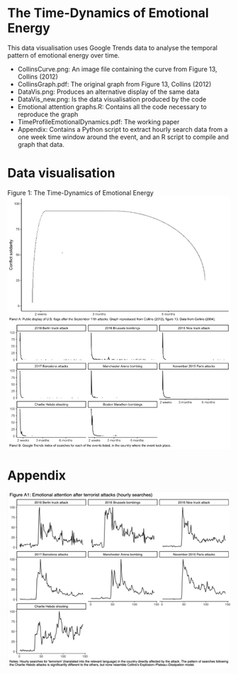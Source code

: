 # The Time-Dynamics of Emotional Energy

This data visualisation uses Google Trends data to analyse the temporal pattern of emotional energy over time.

- CollinsCurve.png: An image file containing the curve from Figure 13, Collins (2012)
- CollinsGraph.pdf: The original graph from Figure 13, Collins (2012)
- DataVis.png: Produces an alternative display of the same data
- DataVis_new.png: Is the data visualisation produced by the code
- Emotional attention graphs.R: Contains all the code necessary to reproduce the graph
- TimeProfileEmotionalDynamics.pdf: The working paper
- Appendix: Contains a Python script to extract hourly search data from a one week time window around the event, and an R script to compile and graph that data.

# Data visualisation

Figure 1: The Time-Dynamics of Emotional Energy
![Data visualisation](https://github.com/MatteoTiratelli/TimeDynamicsEmotionalEnergy/blob/main/DataVis_new.png)

# Appendix
![Appendix](https://github.com/MatteoTiratelli/TimeDynamicsEmotionalEnergy/blob/main/Appendix/Appendix.png)
